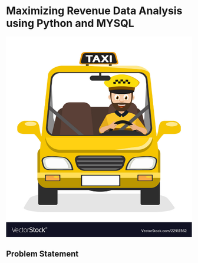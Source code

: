 # Maximizing Revenue Data Analysis using Python and MYSQL

![Maximizing Revenue Logo](https://github.com/Ranjit933/Maximizing-Revenue/blob/main/22911562.jpg) 

## Problem Statement

